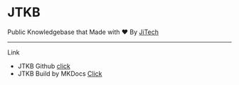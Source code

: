 # JTKB
Public Knowledgebase that Made with ❤️ By [JiTech](https://www.jitech.co.th)
___

Link
- JTKB Github [click](https://github.com/jitech-th/blog)
- JTKB Build by MKDocs [Click](https://kb.jitech.co.th)